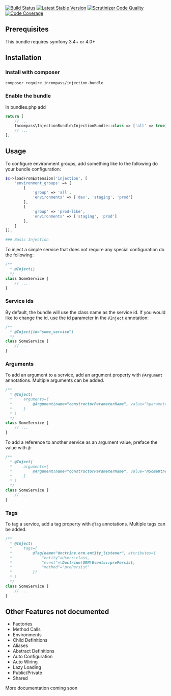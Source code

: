 [![Build Status](https://travis-ci.com/incompass/injection-bundle.svg?branch=master)](https://travis-ci.org/incompass/injection-bundle)
[![Latest Stable Version](https://poser.pugx.org/incompass/injection-bundle/v/stable.svg)](https://packagist.org/packages/incompass/injection-bundle)
[![Scrutinizer Code Quality](https://scrutinizer-ci.com/g/incompass/injection-bundle/badges/quality-score.png?b=master)](https://scrutinizer-ci.com/g/incompass/injection-bundle/?branch=master)
[![Code Coverage](https://scrutinizer-ci.com/g/incompass/injection-bundle/badges/coverage.png?b=master)](https://scrutinizer-ci.com/g/incompass/injection-bundle/?branch=master)

Prerequisites
-------------

This bundle requires symfony 3.4+ or 4.0+

Installation
------------

### Install with composer

```bash
composer require incompass/injection-bundle
```

### Enable the bundle

In bundles.php add

```php
return [
    // ...
    Incompass\InjectionBundle\InjectionBundle::class => ['all' => true]
    // ...
];
```

Usage
-----

To configure environment groups, add something like to the following do your bundle configuration:

```php
$c->loadFromExtension('injection', [
    'environment_groups' => [
        [
            'group' => 'all',
            'environments' => ['dev', 'staging', 'prod']
        ],
        [
            'group' => 'prod-like',
            'environments' => ['staging', 'prod']
        ],
    ]
]);

### Basic Injection

```

To inject a simple service that does not require any special configuration do the following:

```php
/**
  * @Inject()
  */
class SomeService {
    // ...
}
```

### Service ids

By default, the bundle will use the class name as the service id. If you would like to change the id, use the id parameter in the `@Inject` annotation:

```php
/**
  * @Inject(id="some_service")
  */
class SomeService {
    // ...
}
```

### Arguments

To add an argument to a service, add an argument property with `@Argument` annotations. Multiple arguments can be added.

```php
/**
  * @Inject(
  *     arguments={
  *         @Argument(name="constructorParameterName", value="%parameter_name%")
  *     }
  * )
  */
class SomeService {
    // ...
}
```

To add a reference to another service as an argument value, preface the value with `@`:

```php
/**
  * @Inject(
  *     arguments={
  *         @Argument(name="constructorParameterName", value="@SomeOtherServiceClass")
  *     }
  * )
  */
class SomeService {
    // ...
}
```

### Tags

To tag a service, add a tag property with `@Tag` annotations. Multiple tags can be added.

```php
/**
  * @Inject(
  *     tags={
  *         @Tag(name="doctrine.orm.entity_listener", attributes={
  *             "entity"=User::class,
  *             "event"=\Doctrine\ORM\Events::prePersist,
  *             "method"="prePersist"
  *         })
  * )
  */
class SomeService {
    // ...
}
```

Other Features not documented
-----------------------------

* Factories
* Method Calls
* Environments
* Child Definitions
* Aliases
* Abstract Definitions
* Auto Configuration
* Auto Wiring
* Lazy Loading
* Public/Private
* Shared

More documentation coming soon